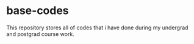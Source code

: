 # base-codes
This repository stores all of codes that i have done during my undergrad and postgrad course work.
